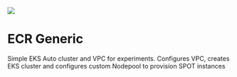 [<img src="https://vettom-images.s3.eu-west-1.amazonaws.com/logo/vettom-banner.jpg">](https://vettom.pages.dev/)

# ECR Generic
Simple EKS Auto cluster and VPC for experiments. Configures VPC, creates EKS cluster and configures custom Nodepool to provision SPOT instances


